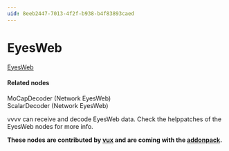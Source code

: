 ```yaml
---
uid: 8eeb2447-7013-4f2f-b938-b4f83893caed
---
```


# EyesWeb


<a href="http://www.infomus.org/eyesweb_ita.php" class="extURL" target="_blank">EyesWeb</a>  

#### Related nodes
<span class="node">MoCapDecoder (Network EyesWeb)</span>  
<span class="node">ScalarDecoder (Network EyesWeb)</span>  



vvvv can receive and decode EyesWeb data. Check the helppatches of the EyesWeb nodes for more info.  

**These nodes are contributed by <span class="user"><a href="https://vvvv.org/users/vux" class="extURL" target="_blank">vux</a></span> and are coming with the <a href="https://vvvv.org/downloads#addonpack" class="extURL" target="_blank">addonpack</a>.**  



